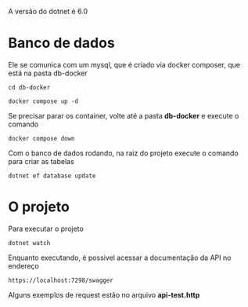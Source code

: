A versão do dotnet é 6.0

# Banco de dados

Ele se comunica com um mysql, que é criado via docker composer, que está na pasta db-docker
```
cd db-docker
```
```
docker compose up -d
```
Se precisar parar os container, volte até a pasta __db-docker__ e execute o comando
```
docker compose down
```


Com o banco de dados rodando, na raiz do projeto execute o comando para criar as tabelas

```
dotnet ef database update
```

# O projeto
Para executar o projeto
```
dotnet watch
```

Enquanto executando, é possivel acessar a documentação da API no endereço
```
https://localhost:7298/swagger
```

Alguns exemplos de request estão no arquivo __api-test.http__